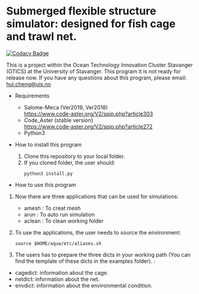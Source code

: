 # Submerged flexible structure simulator: designed for fish cage and trawl net. 

[![Codacy Badge](https://api.codacy.com/project/badge/Grade/19931a0cd13143c29c7b26795031bc1f)](https://www.codacy.com/manual/hui-aqua/hydromodel?utm_source=github.com&amp;utm_medium=referral&amp;utm_content=hui-aqua/hydromodel&amp;utm_campaign=Badge_Grade)

This is a project within the Ocean Technology Innovation Cluster Stavanger (OTICS) at the University of Stavanger. 
This program it is not ready for release now.
If you have any questions about this program, please email: hui.cheng@uis.no
* Requirements
    * Salome-Meca (Ver2019, Ver2018)  
    https://www.code-aster.org/V2/spip.php?article303
    * Code_Aster (stable version)  
    https://www.code-aster.org/V2/spip.php?article272
    * Python3
     
* How to install this program
    1. Clone this repository to your local folder. 
    2. If you cloned folder, the user should:
        ```
        python3 install.py
        ```
 * How to use this program   
 1. Now there are three applications that can be used for simulations:
    - amesh : To creat mesh
    - arun : To auto run simulation
    - aclean : To clean working folder 
       
2. To use the applications, the user needs to source the environment:
   ```
   source $HOME/aqua/etc/aliases.sh 
   ```
 3. The users has to prepare the three dicts in your working path
 (You can find the template of these dicts in the examples folder). :
 - cagedict: information about the cage.
 - netdict: information about the net.
 - envdict: information about the environmental condition.
 